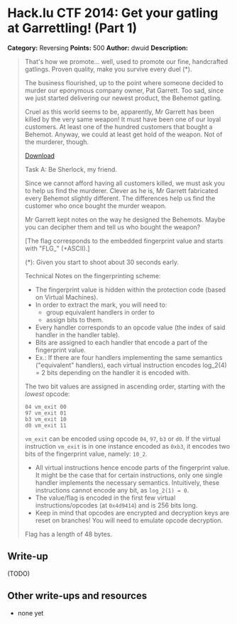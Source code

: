 # Hack.lu CTF 2014: Get your gatling at Garrettling! (Part 1)

**Category:** Reversing
**Points:** 500
**Author:** dwuid
**Description:**

> That's how we promote... well, used to promote our fine, handcrafted gatlings. Proven quality, make you survive every duel (*).
>
> The business flourished, up to the point where someone decided to murder our eponymous company owner, Pat Garrett. Too sad, since we just started delivering our newest product, the Behemot gatling.
>
> Cruel as this world seems to be, apparently, Mr Garrett has been killed by the very same weapon! It must have been one of our loyal customers. At least one of the hundred customers that bought a Behemot. Anyway, we could at least get hold of the weapon. Not of the murderer, though.
>
> [Download](garretling_92f4f4f9492d261a20bf7b7450c7c7a3.exe)
>
> Task A: Be Sherlock, my friend.
>
> Since we cannot afford having all customers killed, we must ask you to help us find the murderer. Clever as he is, Mr Garrett fabricated every Behemot slightly different. The differences help us find the customer who once bought the murder weapon.
>
> Mr Garrett kept notes on the way he designed the Behemots. Maybe you can decipher them and tell us who bought the weapon?
>
> [The flag corresponds to the embedded fingerprint value and starts with "FLG_" (+ASCII).]
>
> (*): Given you start to shoot about 30 seconds early.
>
> Technical Notes on the fingerprinting scheme:
> - The fingerprint value is hidden within the protection code (based on Virtual Machines).
> - In order to extract the mark, you will need to:
>   * group equivalent handlers in order to
>   * assign bits to them.
> - Every handler corresponds to an opcode value (the index of said handler in the handler table).
> - Bits are assigned to each handler that encode a part of the fingerprint value.
> - Ex.: If there are four handlers implementing the same semantics ("equivalent" handlers), each virtual instruction encodes log_2(4) = 2 bits depending on the handler it is encoded with.
>
> The two bit values are assigned in ascending order, starting with the _lowest_ opcode:
>
> ```opcode handler semantics assigned bits
> 04 vm_exit 00
> 97 vm_exit 01
> b3 vm_exit 10
> d0 vm_exit 11
> ```
>
> `vm_exit` can be encoded using opcode `04`, `97`, `b3` or `d0`.
> If the virtual instruction `vm_exit` is in one instance encoded as `0xb3`, it encodes two bits of the fingerprint value, namely: `10_2`.
> - All virtual instructions hence encode parts of the fingerprint value. It might be the case that for certain instructions, only one single handler implements the necessary semantics. Intuitively, these instructions cannot encode any bit, as `log_2(1) = 0`.
> - The value/flag is encoded in the first few virtual instructions/opcodes (at `0x4d9414`) and is 256 bits long.
> - Keep in mind that opcodes are encrypted and decryption keys are reset on branches! You will need to emulate opcode decryption.
>
> Flag has a length of 48 bytes.

## Write-up

(TODO)

## Other write-ups and resources

* none yet
